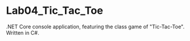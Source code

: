 # Lab04_Tic_Tac_Toe
.NET Core console application, featuring the class game of "Tic-Tac-Toe". Written in C#.

